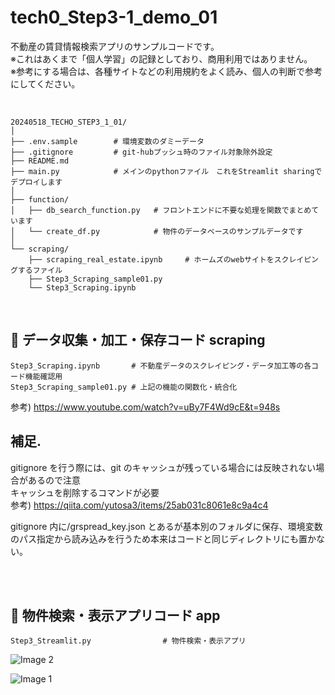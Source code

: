 # tech0_Step3-1_demo_01

不動産の賃貸情報検索アプリのサンプルコードです。<br>
※これはあくまで「個人学習」の記録としており、商用利用ではありません。<br>
※参考にする場合は、各種サイトなどの利用規約をよく読み、個人の判断で参考にしてください。<br>

<br>

```
20240518_TECHO_STEP3_1_01/
│
├── .env.sample        # 環境変数のダミーデータ
├── .gitignore         # git-hubプッシュ時のファイル対象除外設定
├── README.md
├── main.py            # メインのpythonファイル　これをStreamlit sharingでデプロイします
│
├── function/
│   ├── db_search_function.py   # フロントエンドに不要な処理を関数でまとめています
│   └── create_df.py            # 物件のデータベースのサンプルデータです
│
└── scraping/
    ├── scraping_real_estate.ipynb     # ホームズのwebサイトをスクレイピングするファイル
    ├── Step3_Scraping_sample01.py
    └── Step3_Scraping.ipynb
```

<br>
    
## 🔳 データ収集・加工・保存コード scraping
```
Step3_Scraping.ipynb       # 不動産データのスクレイピング・データ加工等の各コード機能確認用  
Step3_Scraping_sample01.py # 上記の機能の関数化・統合化                     
```

参考) https://www.youtube.com/watch?v=uBy7F4Wd9cE&t=948s

## 補足.

gitignore を行う際には、git のキャッシュが残っている場合には反映されない場合があるので注意  
キャッシュを削除するコマンドが必要  
参考) https://qiita.com/yutosa3/items/25ab031c8061e8c9a4c4

gitignore 内に/grspread_key.json とあるが基本別のフォルダに保存、環境変数のパス指定から読み込みを行うため本来はコードと同じディレクトリにも置かない。

<br>
<br>

## 🔳 物件検索・表示アプリコード app

```
Step3_Streamlit.py                # 物件検索・表示アプリ
```

![Image 2](https://imgur.com/Bdxw09e.jpg)

![Image 1](https://imgur.com/8MaMreT.jpg)
